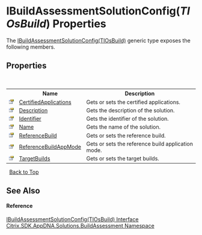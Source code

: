 # IBuildAssessmentSolutionConfig(*TIOsBuild*) Properties
 

The <a href="T_Citrix_SDK_AppDNA_Solutions_BuildAssessment_IBuildAssessmentSolutionConfig_1">IBuildAssessmentSolutionConfig(TIOsBuild)</a> generic type exposes the following members.


## Properties
&nbsp;<table><tr><th></th><th>Name</th><th>Description</th></tr><tr><td>![Public property](media/pubproperty.gif "Public property")</td><td><a href="P_Citrix_SDK_AppDNA_Solutions_BuildAssessment_IBuildAssessmentSolutionConfig_1_CertifiedApplications">CertifiedApplications</a></td><td>
Gets or sets the certified applications.</td></tr><tr><td>![Public property](media/pubproperty.gif "Public property")</td><td><a href="P_Citrix_SDK_AppDNA_Solutions_BuildAssessment_IBuildAssessmentSolutionConfig_1_Description">Description</a></td><td>
Gets the description of the solution.</td></tr><tr><td>![Public property](media/pubproperty.gif "Public property")</td><td><a href="P_Citrix_SDK_AppDNA_Solutions_BuildAssessment_IBuildAssessmentSolutionConfig_1_Identifier">Identifier</a></td><td>
Gets the identifier of the solution.</td></tr><tr><td>![Public property](media/pubproperty.gif "Public property")</td><td><a href="P_Citrix_SDK_AppDNA_Solutions_BuildAssessment_IBuildAssessmentSolutionConfig_1_Name">Name</a></td><td>
Gets the name of the solution.</td></tr><tr><td>![Public property](media/pubproperty.gif "Public property")</td><td><a href="P_Citrix_SDK_AppDNA_Solutions_BuildAssessment_IBuildAssessmentSolutionConfig_1_ReferenceBuild">ReferenceBuild</a></td><td>
Gets or sets the reference build.</td></tr><tr><td>![Public property](media/pubproperty.gif "Public property")</td><td><a href="P_Citrix_SDK_AppDNA_Solutions_BuildAssessment_IBuildAssessmentSolutionConfig_1_ReferenceBuildAppMode">ReferenceBuildAppMode</a></td><td>
Gets or sets the reference build application mode.</td></tr><tr><td>![Public property](media/pubproperty.gif "Public property")</td><td><a href="P_Citrix_SDK_AppDNA_Solutions_BuildAssessment_IBuildAssessmentSolutionConfig_1_TargetBuilds">TargetBuilds</a></td><td>
Gets or sets the target builds.</td></tr></table>&nbsp;
<a href="#ibuildassessmentsolutionconfig(*tiosbuild*)-properties">Back to Top</a>

## See Also


#### Reference
<a href="T_Citrix_SDK_AppDNA_Solutions_BuildAssessment_IBuildAssessmentSolutionConfig_1">IBuildAssessmentSolutionConfig(TIOsBuild) Interface</a><br /><a href="N_Citrix_SDK_AppDNA_Solutions_BuildAssessment">Citrix.SDK.AppDNA.Solutions.BuildAssessment Namespace</a><br />